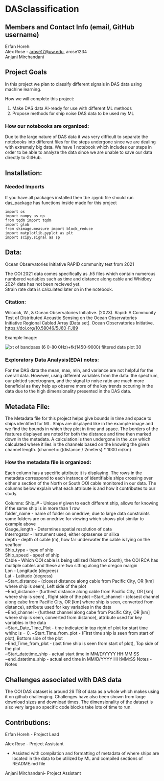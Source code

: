 # DASclassification

## Members and Contact Info (email, GitHub username)
Erfan Horeh <br>
Alex Rose - arose17@uw.edu, arose1234 <br>
Anjani Mirchandani 

## Project Goals
In this project we plan to classify different signals in DAS data using machine learning.

How we will complete this project:
1. Make DAS data AI-ready for use with different ML methods
2. Propose methods for ship noise DAS data to be used my ML

### How our notebooks are organized:  
Due to the large nature of DAS data it was very difficult to separate the notebooks into different files for the steps undergone since we are dealing with extremely big data. We have 1 notebook which includes our steps in order to be able to analyze the data since we are unable to save our data directly to GitHub.

## Installation:

### Needed Imports
If you have all packages installed then tbe .ipynb file should run das_package has functions inside made for this project

```
import os
import numpy as np
from tqdm import tqdm
import glob
from skimage.measure import block_reduce
import matplotlib.pyplot as plt
import scipy.signal as sp
```

## Data:
Ocean Observatories Initiative RAPID community test from 2021

The OOI 2021 data comes specifically as .h5 files which contain numerous numbered variables such as time and distance along cable and Whidbey 2024 data has not been recieved yet.  
Strain rate data is calculated later on in the notebook.

### Citation:
Wilcock, W., & Ocean Observatories Initiative. (2023). Rapid: A Community Test of Distributed Acoustic Sensing on the Ocean Observatories <br> 
Initiative Regional Cabled Array [Data set]. Ocean Observatories Initiative. https://doi.org/10.58046/5J60-FJ89

Example Image:  

![xt of bandpass (6 0-80 0Hz)+fk(1450-9000) filtered data plot 30](https://github.com/user-attachments/assets/05f9d48e-e94e-4960-96a0-0365b305878d)

### Exploratory Data Analysis(EDA) notes:
For the DAS data the mean, max, min, and variance are not helpful for the overall data. However, using different variables from the data: the spectrum, our plotted spectrogram, and the signal to noise ratio are much more beneficial as they help up observe more of the key trends occuring in the data due to the high dimensionality presented in the DAS data.

## Metadata File:
The Metadata file for this project helps give bounds in time and space to ships identified for ML. Ships are displayed like in the example image and we find the bounds in which they plot in time and space. The borders of the features displayed are noted for both the distance and time then marked down in the metadata. A calculation is then undergone in the .csv which calculated where it lies in the channels based on the knowing the given channel length. (channel = ((distance / 2meters) * 1000 m/km)

### How the metadata file is organized:
Each column has a specific attribute it is displaying. The rows in the metadata correspond to each instance of identifiable ships crossing over either a section of the North or South OOI cable monitored in our data. The columns below explain what each attribute is and how it contributes to our study.

Columns:
Ship_# - Unique # given to each different ship, allows for knowing if the same ship is in more than 1 row   
folder_name - name of folder on onedrive, due to large data constraints some folders are on onedrive for viewing which shows plot similar to example above   
Gauge_length - Determines spatial resolution of data  
Interrogator - Instrument used, either optasense or silixa  
depth - depth of cable (m), how far underwater the cable is lying on the seafloor  
Ship_type - type of ship  
Ship_speed - speef of ship  
Cable - Which OOI cable is being utilized (North or South), the OOI RCA has multiple cables and these are two sitting along the oregon margin  
Lon	- Longitude (degrees)  
Lat	- Latitude (degress)  
~Start_distance - (closest distance along cable from Pacific City, OR [km] where ship is seen), Left side of the plot  
~End_distance - (furthest distance along cable from Pacific City, OR [km] where ship is seen) , Right side of the plot 
~Start_channel - (closest channel along cabe from Pacific City, OR [km] where ship is seen, converted from distance), attribute used for key variables in the data  
~End_channel - (furthest channel along cabe from Pacific City, OR [km] where ship is seen, converted from distance), attribute used for key variables in the data   
~Start_Date_Time_Plot - time indicated in top right of plot for start time whihc is = 0.
~Start_Time_from_plot - (First time ship is seen from start of plot), Bottom side of the plot  
~End_Time_from_plot -	(last time ship is seen from start of plot), Top side of the plot  
~Start_datetime_ship - actual start time in MM/D/YYYY HH:MM:SS
~end_datetime_ship - actual end time in MM/D/YYYY HH:MM:SS
Notes - Notes  

## Challenges associated with DAS data
The OOI DAS dataset is around 26 TB of data as a whole which makes using it on github challenging. Challenges have also been shown from large download sizes and download times. The dimensionality of the dataset is also very large so specific code blocks take lots of time to run.

## Contributions:
Erfan Horeh - Project Lead  

Alex Rose - Project Assistant  
- Assisted with compilation and formatting of metadata of where ships are located in the data to be utilized by ML and compiled sections of README.md file

Anjani Mirchandani- Project Assistant

